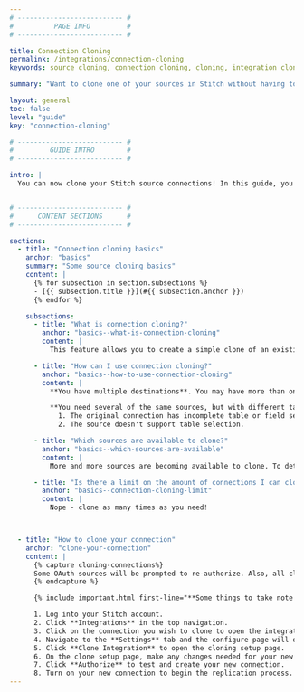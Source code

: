 ```yaml
---
# -------------------------- #
#          PAGE INFO         #
# -------------------------- #

title: Connection Cloning
permalink: /integrations/connection-cloning
keywords: source cloning, connection cloning, cloning, integration cloning

summary: "Want to clone one of your sources in Stitch without having to create a new one from scratch? Learn how with your existing connections."

layout: general
toc: false
level: "guide"
key: "connection-cloning"

# -------------------------- #
#         GUIDE INTRO        #
# -------------------------- #

intro: |
  You can now clone your Stitch source connections! In this guide, you will learn everything you need to know how to fully utilize this feature.


# -------------------------- #
#      CONTENT SECTIONS      #
# -------------------------- #

sections:
  - title: "Connection cloning basics"
    anchor: "basics"
    summary: "Some source cloning basics"
    content: |
      {% for subsection in section.subsections %}
      - [{{ subsection.title }}](#{{ subsection.anchor }})
      {% endfor %}

    subsections:
      - title: "What is connection cloning?"
        anchor: "basics--what-is-connection-cloning"
        content: |
          This feature allows you to create a simple clone of an existing source connection in your Stitch account. All of your table and field selections can be cloned exactly. You have the option to change the name, and destination of your new connection, but the schema name must be unique.

      - title: "How can I use connection cloning?"
        anchor: "basics--how-to-use-connection-cloning"
        content: |
          **You have multiple destinations**. You may have more than one destination that needs to be loaded with data from the same source. Use the source cloning feature to do this without having to create another connection and re-enter the same information.

          **You need several of the same sources, but with different table and field selections**. In the source's integration setup, you can choose whether or not you want to keep the same table and field selection. Make sure you choose not to keep the same selection when cloning, and then you will be able to select your tables and fields for replication. Keep in mind this feature will not be available if:
            1. The original connection has incomplete table or field selection.
            2. The source doesn't support table selection.

      - title: "Which sources are available to clone?"
        anchor: "basics--which-sources-are-available"
        content: |
          More and more sources are becoming available to clone. To determine if your specific connection can be cloned, you will see that you have the option to clone on your connection's settings page. Currently, cloning is not available for connections that are deprecated or not on the latest major version.

      - title: "Is there a limit on the amount of connections I can clone?"
        anchor: "basics--connection-cloning-limit"
        content: |
          Nope - clone as many times as you need!



  - title: "How to clone your connection"
    anchor: "clone-your-connection"
    content: |
      {% capture cloning-connections%}
      Some OAuth sources will be prompted to re-authorize. Also, all cloned connetions will be paused upon creation. You will need to turn it on when you're ready to begin replicating data.
      {% endcapture %}

      {% include important.html first-line="**Some things to take note of when cloning a connection**" content=cloning-connections %}

      1. Log into your Stitch account.
      2. Click **Integrations** in the top navigation.
      3. Click on the connection you wish to clone to open the integration summary.
      4. Navigate to the **Settings** tab and the configure page will open.
      5. Click **Clone Integration** to open the cloning setup page.
      6. On the clone setup page, make any changes needed for your new connection and select a target destination for your data. If you'd like to keep the same table and field selection, make sure you check that box.
      7. Click **Authorize** to test and create your new connection.
      8. Turn on your new connection to begin the replication process.
---
```

